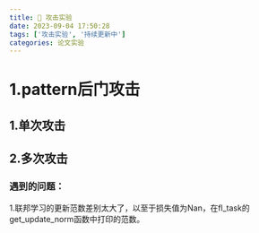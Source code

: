 ```yaml
---
title: 📣 攻击实验
date: 2023-09-04 17:50:28
tags: ['攻击实验', '持续更新中']
categories: 论文实验
---
```


# 1.pattern后门攻击

## 1.单次攻击



## 2.多次攻击



### 遇到的问题：

1.联邦学习的更新范数差别太大了，以至于损失值为Nan，在fl_task的get_update_norm函数中打印的范数。



